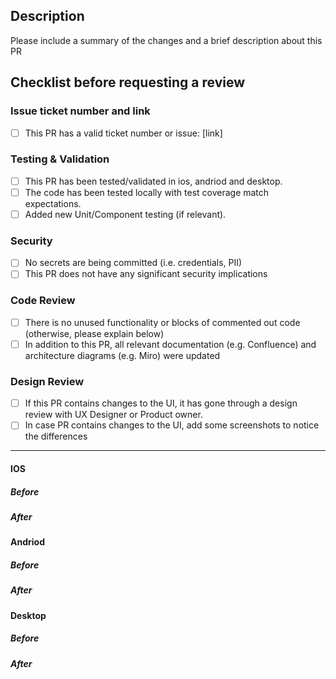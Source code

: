 ## Description

Please include a summary of the changes and a brief description about this PR

## Checklist before requesting a review

### Issue ticket number and link

- [ ] This PR has a valid ticket number or issue: [link]

### Testing & Validation

- [ ] This PR has been tested/validated in ios, andriod and desktop.
- [ ] The code has been tested locally with test coverage match expectations.
- [ ] Added new Unit/Component testing (if relevant).

### Security

- [ ] No secrets are being committed (i.e. credentials, PII)
- [ ] This PR does not have any significant security implications

### Code Review

- [ ] There is no unused functionality or blocks of commented out code (otherwise, please explain below)
- [ ] In addition to this PR, all relevant documentation (e.g. Confluence) and architecture diagrams (e.g. Miro) were updated

### Design Review

- [ ] If this PR contains changes to the UI, it has gone through a design review with UX Designer or Product owner.
- [ ] In case PR contains changes to the UI, add some screenshots to notice the differences
---
#### IOS
##### _Before_

[comment]: <> (Add screenshots)

##### _After_

[comment]: <> (Add screenshots)

#### Andriod
##### _Before_

[comment]: <> (Add screenshots)

##### _After_

[comment]: <> (Add screenshots)

#### Desktop
##### _Before_

[comment]: <> (Add screenshots)

##### _After_

[comment]: <> (Add screenshots)